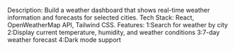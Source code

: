 Description: Build a weather dashboard that shows real-time weather information and forecasts for selected cities.
Tech Stack: React, OpenWeatherMap API, Tailwind CSS.
Features: 1:Search for weather by city
2:Display current temperature, humidity, and weather conditions
3:7-day weather forecast
4:Dark mode support
